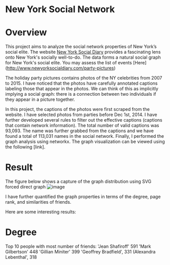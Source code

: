 # New York Social Network
# Overview

This project aims to analyze the social network properties of New York’s social elite. The website [New York Social Diary](http://www.newyorksocialdiary.com/) provides a fascinating lens onto New York's socially well-to-do.  The data forms a natural
social graph for New York's social elite. You may assess the list of events [Here] (http://www.newyorksocialdiary.com/party-pictures)

The holiday party pictures contains photos of the NY celebrities from 2007 to 2015. I have noticed that the photos have carefully annotated captions labeling those that appear in the photos.  We can think of this as implicitly implying a social graph: there is a connection between two individuals if they appear in a picture together.

In this project, the captions of the photos were first scraped from the website. I have selected photos from parties before Dec 1st, 2014. I have further developed several rules to filter out the effective captions (captions that contain network information). The total number of valid captions was 93,093. The name was further grabbed from the captions and we have found a total of 113,031 names in the social network. Finally, I performed the graph analysis using networkx. The graph visualization can be viewed using the following [link].


# Result

The figure below shows a capture of the graph distribution using SVG forced direct graph ![image](https://cloud.githubusercontent.com/assets/14169124/12463445/7ca5fbf4-bf91-11e5-979b-422f07e02e2b.png)


I have further quantified the graph properties in terms of the degree, page rank, and similarities of friends. 

Here are some interesting results:
# Degree

Top 10 people with most number of friends:
'Jean Shafiroff' 591 
'Mark Gilbertson' 448 
'Gillian Miniter' 399
'Geoffrey Bradfield', 331
(Alexandra Lebenthal', 318

